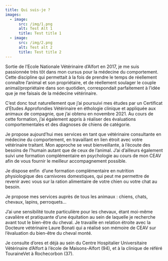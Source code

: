 ```yaml
---
title: Qui suis-je ?
images:
  - image:
      src: /img/1.png
      alt: Test Alt 1
      title: Test title 1
  - image:
      src: /img/2.png
      alt: Test alt 2
      title: Test title 2
---
```

Sortie de l’Ecole Nationale Vétérinaire d’Alfort en 2017, je me suis passionnée très tôt dans mon cursus pour la médecine du comportement. Cette discipline qui permettait à la fois de prendre le temps de réellement connaître l’animal et son propriétaire, et de réellement soulager le couple animal/propriétaire dans son quotidien, correspondait parfaitement à l’idée que je me faisais de la médecine vétérinaire. 

C’est donc tout naturellement que j’ai poursuivi mes études par un Certificat d’Etudes Approfondies Vétérinaire en éthologie clinique et appliquée aux animaux de compagnie, que j’ai obtenu en novembre 2021. Au cours de cette formation, j’ai également appris à réaliser des évaluations comportementales et des diagnoses de chiens de catégorie. 

Je propose aujourd’hui mes services en tant que vétérinaire consultante en médecine du comportement, en travaillant en lien étroit avec votre vétérinaire traitant. Mon approche se veut bienveillante, à l’écoute des besoins de l’humain autant que de ceux de l’animal. J’ai d’ailleurs également suivi une formation complémentaire en psychologie au cours de mon CEAV afin de vous fournir le meilleur accompagnement possible. 

Je dispose enfin  d’une formation complémentaire en nutrition physiologique des carnivores domestiques, qui peut me permettre de revenir avec vous sur la ration alimentaire de votre chien ou votre chat au besoin.

Je propose mes services auprès de tous les animaux : chiens, chats, chevaux, lapins, perroquets… 

J’ai une sensibilité toute particulière pour les chevaux, étant moi-même cavalière et pratiquante d’une équitation au sein de laquelle je recherche avant tout le bien-être du cheval. Je travaille en relation étroite avec la Docteure vétérinaire Laure Bonati qui a réalisé son mémoire de CEAV sur l’évaluation du bien-être du cheval monté.

Je consulte d’ores et déjà au sein du Centre Hospitalier Universitaire Vétérinaire d’Alfort à l’école de Maisons-Alfort (94), et à la clinique de référé TouraineVet à Rochecorbon (37).